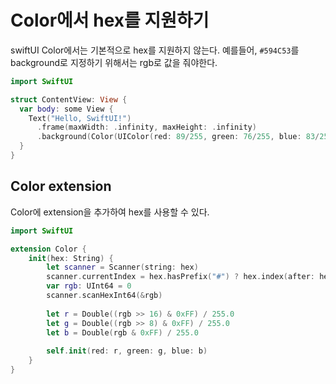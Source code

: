 # Color에서 hex를 지원하기

swiftUI Color에서는 기본적으로 hex를 지원하지 않는다.
예를들어, `#594C53`를 background로 지정하기 위해서는 rgb로 값을 줘야한다.

```swift
import SwiftUI

struct ContentView: View {
  var body: some View {
    Text("Hello, SwiftUI!")
      .frame(maxWidth: .infinity, maxHeight: .infinity)
      .background(Color(UIColor(red: 89/255, green: 76/255, blue: 83/255, alpha: 1.0)))
  }
}
```

## Color extension

Color에 extension을 추가하여 hex를 사용할 수 있다.

```swift
import SwiftUI

extension Color {
    init(hex: String) {
        let scanner = Scanner(string: hex)
        scanner.currentIndex = hex.hasPrefix("#") ? hex.index(after: hex.startIndex) : hex.startIndex
        var rgb: UInt64 = 0
        scanner.scanHexInt64(&rgb)
        
        let r = Double((rgb >> 16) & 0xFF) / 255.0
        let g = Double((rgb >> 8) & 0xFF) / 255.0
        let b = Double(rgb & 0xFF) / 255.0
        
        self.init(red: r, green: g, blue: b)
    }
}
```